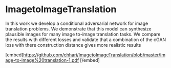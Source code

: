 # ImagetoImageTranslation

In this work we develop a conditional adversarial network for image translation problems. We demonstrate that this model can synthesize plausible images for many image to-image translation tasks. We compare the results with different losses and validate that a combination of the cGAN loss with there construction distance gives more realistic results


[embed]https://github.com/chhari/ImagetoImageTranslation/blob/master/Image-to-image%20translation-1.pdf [/embed]
